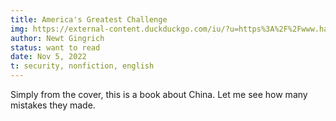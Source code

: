```yaml
---
title: America's Greatest Challenge
img: https://external-content.duckduckgo.com/iu/?u=https%3A%2F%2Fwww.hachettebookgroup.com%2Fwp-content%2Fuploads%2F2021%2F06%2F9781546085096-1.jpg%3Ffit%3D443%252C675&f=1&nofb=1&ipt=6c51ca924c3cc94a6ded9d8bb37ffeb7430b612604fd13545e10e804c7d04361&ipo=images
author: Newt Gingrich
status: want to read
date: Nov 5, 2022
t: security, nonfiction, english
---
```


Simply from the cover, this is a book about China. Let me see how many mistakes they made.
